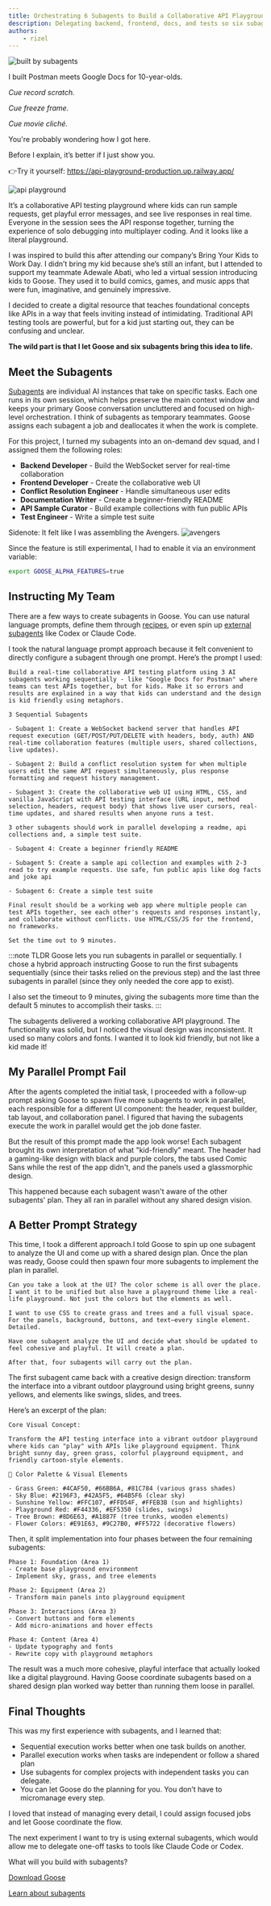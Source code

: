 ```yaml
---
title: Orchestrating 6 Subagents to Build a Collaborative API Playground for Kids
description: Delegating backend, frontend, docs, and tests so six subagents could build collaborative API tool for kids
authors: 
    - rizel
---
```


![built by subagents](built-by-subagents.png)

I built Postman meets Google Docs for 10-year-olds.

*Cue record scratch.*

*Cue freeze frame.*

*Cue movie cliché.*

You're probably wondering how I got here.


<!--truncate-->

Before I explain, it’s better if I just show you.

👉Try it yourself: https://api-playground-production.up.railway.app/ 

![api playground](api-playground.png)

It’s a collaborative API testing playground where kids can run sample requests, get playful error messages, and see live responses in real time. Everyone in the session sees the API response together, turning the experience of solo debugging into multiplayer coding. And it looks like a literal playground.

I was inspired to build this after attending our company’s Bring Your Kids to Work Day. I didn’t bring my kid because she’s still an infant, but I attended to support my teammate Adewale Abati, who led a virtual session introducing kids to Goose. They used it to build comics, games, and music apps that were fun, imaginative, and genuinely impressive.

I decided to create a digital resource that teaches foundational concepts like APIs in a way that feels inviting instead of intimidating. Traditional API testing tools are powerful, but for a kid just starting out, they can be confusing and unclear.

**The wild part is that I let Goose and six subagents bring this idea to life.**

## Meet the Subagents

[Subagents](/docs/guides/subagents) are individual AI instances that take on specific tasks. Each one runs in its own session, which helps preserve the main context window and keeps your primary Goose conversation uncluttered and focused on high-level orchestration. I think of subagents as temporary teammates. Goose assigns each subagent a job and deallocates it when the work is complete.

For this project, I turned my subagents into an on-demand dev squad, and I assigned them the following roles:

* **Backend Developer** - Build the WebSocket server for real-time collaboration  
* **Frontend Developer** - Create the collaborative web UI  
* **Conflict Resolution Engineer** - Handle simultaneous user edits  
* **Documentation Writer** - Create a beginner-friendly README  
* **API Sample Curator** - Build example collections with fun public APIs  
* **Test Engineer** - Write a simple test suite

Sidenote: It felt like I was assembling the Avengers.
![avengers](avengers.gif)

Since the feature is still experimental, I had to enable it via an environment variable:

```bash
export GOOSE_ALPHA_FEATURES=true  
```

## Instructing My Team

There are a few ways to create subagents in Goose. You can use natural language prompts, define them through [recipes](/docs/guides/recipes/), or even spin up [external subagents](/docs/guides/subagents/#external-subagents) like Codex or Claude Code.

I took the natural language prompt approach because it felt convenient to directly configure a subagent through one prompt. Here’s the prompt I used:
  
```
Build a real-time collaborative API testing platform using 3 AI subagents working sequentially - like "Google Docs for Postman" where teams can test APIs together, but for kids. Make it so errors and results are explained in a way that kids can understand and the design is kid friendly using metaphors. 

3 Sequential Subagents 

- Subagent 1: Create a WebSocket backend server that handles API request execution (GET/POST/PUT/DELETE with headers, body, auth) AND real-time collaboration features (multiple users, shared collections, live updates). 

- Subagent 2: Build a conflict resolution system for when multiple users edit the same API request simultaneously, plus response formatting and request history management. 

- Subagent 3: Create the collaborative web UI using HTML, CSS, and vanilla JavaScript with API testing interface (URL input, method selection, headers, request body) that shows live user cursors, real-time updates, and shared results when anyone runs a test. 

3 other subagents should work in parallel developing a readme, api collections and, a simple test suite. 

- Subagent 4: Create a beginner friendly README

- Subagent 5: Create a sample api collection and examples with 2-3 read to try example requests. Use safe, fun public apis like dog facts and joke api

- Subagent 6: Create a simple test suite 

Final result should be a working web app where multiple people can test APIs together, see each other's requests and responses instantly, and collaborate without conflicts. Use HTML/CSS/JS for the frontend, no frameworks. 

Set the time out to 9 minutes.
```

:::note TLDR
Goose lets you run subagents in parallel or sequentially. I chose a hybrid approach instructing Goose to run the first subagents sequentially (since their tasks relied on the previous step) and the last three subagents in parallel (since they only needed the core app to exist). 

I also set the timeout to 9 minutes, giving the subagents more time than the default 5 minutes to accomplish their tasks.
:::
 
The subagents delivered a working collaborative API playground.  The functionality was solid, but I noticed the visual design was inconsistent. It used so many colors and fonts. I wanted it to look kid friendly, but not like a kid made it!

## My Parallel Prompt Fail

After the agents completed the initial task, I proceeded with a follow-up prompt asking Goose to spawn five more subagents to work in parallel, each responsible for a different UI component: the header, request builder, tab layout, and collaboration panel. I figured that having the subagents execute the work in parallel would get the job done faster.

But the result of this prompt made the app look worse! Each subagent brought its own interpretation of what "kid-friendly" meant. The header had a gaming-like design with black and purple colors, the tabs used Comic Sans while the rest of the app didn't, and the panels used a glassmorphic design. 

This happened because each subagent wasn't aware of the other subagents' plan. They all ran in parallel without any shared design vision.

## A Better Prompt Strategy

This time, I took a different approach.I told Goose to spin up one subagent to analyze the UI and come up with a shared design plan. Once the plan was ready, Goose could then spawn four more subagents to implement the plan in parallel.

```
Can you take a look at the UI? The color scheme is all over the place. I want it to be unified but also have a playground theme like a real-life playground. Not just the colors but the elements as well.

I want to use CSS to create grass and trees and a full visual space. For the panels, background, buttons, and text—every single element. Detailed.

Have one subagent analyze the UI and decide what should be updated to feel cohesive and playful. It will create a plan.

After that, four subagents will carry out the plan.
```

The first subagent came back with a creative design direction: transform the interface into a vibrant outdoor playground using bright greens, sunny yellows, and elements like swings, slides, and trees.

Here’s an excerpt of the plan:

```
Core Visual Concept:

Transform the API testing interface into a vibrant outdoor playground where kids can "play" with APIs like playground equipment. Think bright sunny day, green grass, colorful playground equipment, and friendly cartoon-style elements.

🎨 Color Palette & Visual Elements

- Grass Green: #4CAF50, #66BB6A, #81C784 (various grass shades)
- Sky Blue: #2196F3, #42A5F5, #64B5F6 (clear sky)
- Sunshine Yellow: #FFC107, #FFD54F, #FFEB3B (sun and highlights)
- Playground Red: #F44336, #EF5350 (slides, swings)
- Tree Brown: #8D6E63, #A1887F (tree trunks, wooden elements)
- Flower Colors: #E91E63, #9C27B0, #FF5722 (decorative flowers)
```

Then, it split implementation into four phases between the four remaining subagents:

```
Phase 1: Foundation (Area 1)
- Create base playground environment
- Implement sky, grass, and tree elements

Phase 2: Equipment (Area 2)
- Transform main panels into playground equipment

Phase 3: Interactions (Area 3)
- Convert buttons and form elements
- Add micro-animations and hover effects

Phase 4: Content (Area 4)
- Update typography and fonts
- Rewrite copy with playground metaphors
```

The result was a much more cohesive, playful interface that actually looked like a digital playground. Having Goose coordinate subagents based on a shared design plan worked way better than running them loose in parallel.

## Final Thoughts

This was my first experience with subagents, and I learned that:

* Sequential execution works better when one task builds on another.   
* Parallel execution works when tasks are independent or follow a shared plan  
* Use subagents for complex projects with independent tasks you can delegate.  
* You can let Goose do the planning for you. You don’t have to micromanage every step.

I loved that instead of managing every detail, I could assign focused jobs and let Goose coordinate the flow. 

The next experiment I want to try is using external subagents, which would allow me to delegate one-off tasks to tools like Claude Code or Codex.

What will you build with subagents?

[Download Goose](/)

[Learn about subagents](/docs/guides/subagents)

<head>
  <meta property="og:title" content="Orchestrating 6 Subagents to Build a Collaborative API Playground for Kids" />
  <meta property="og:type" content="article" />
  <meta property="og:url" content="https://block.github.io/goose/blog/2025/07/21/orchestrating-subagents" />
  <meta property="og:description" content="Delegating backend, frontend, docs, and tests so six subagents could build collaborative API tool for kids." />
  <meta property="og:image" content="https://block.github.io/goose/assets/images/built-by-subagents-869a01d4b147ebdb54334dcc22dc521e.png" />
  <meta name="twitter:card" content="summary_large_image" />
  <meta property="twitter:domain" content="block.github.io/goose" />
  <meta name="twitter:title" content="Orchestrating 6 Subagents to Build a Collaborative API Playground for Kids" />
  <meta name="twitter:description" content="Delegating backend, frontend, docs, and tests so six subagents could build collaborative API tool for kids." />
  <meta name="twitter:image" content="https://block.github.io/goose/assets/images/built-by-subagents-869a01d4b147ebdb54334dcc22dc521e.png" />
</head>